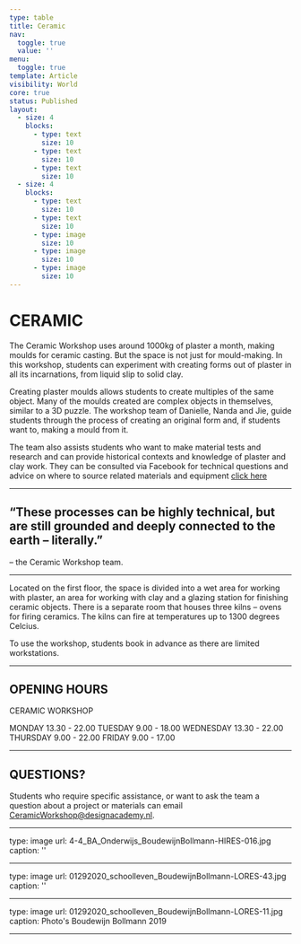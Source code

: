 ```yaml
---
type: table
title: Ceramic
nav:
  toggle: true
  value: ''
menu:
  toggle: true
template: Article
visibility: World
core: true
status: Published
layout:
  - size: 4
    blocks:
      - type: text
        size: 10
      - type: text
        size: 10
      - type: text
        size: 10
  - size: 4
    blocks:
      - type: text
        size: 10
      - type: text
        size: 10
      - type: image
        size: 10
      - type: image
        size: 10
      - type: image
        size: 10
---
```


# CERAMIC

The Ceramic Workshop uses around 1000kg of plaster a month, making moulds for ceramic casting. But the space is not just for mould-making. In this workshop, students can experiment with creating forms out of plaster in all its incarnations, from liquid slip to solid clay.

Creating plaster moulds allows students to create multiples of the same object. Many of the moulds created are complex objects in themselves, similar to a 3D puzzle. The workshop team of Danielle, Nanda and Jie, guide students through the process of creating an original form and, if students want to, making a mould from it.

The team also assists students who want to make material tests and research and can provide historical contexts and knowledge of plaster and clay work. They can be consulted via Facebook for technical questions and advice on where to source related materials and equipment [click here](https://www.facebook.com/gipstantes/)

---

## “These processes can be highly technical, but are still grounded and deeply connected to the earth – literally.”

 – the Ceramic Workshop team.

---

Located on the first floor, the space is divided into a wet area for working with plaster, an area for working with clay and a glazing station for finishing ceramic objects. There is a separate room that houses three kilns – ovens for firing ceramics. The kilns can fire at temperatures up to 1300 degrees Celcius.

To use the workshop, students book in advance as there are limited workstations.

---

## OPENING HOURS

CERAMIC WORKSHOP 

MONDAY 13.30 - 22.00
TUESDAY 9.00 - 18.00
WEDNESDAY 13.30 - 22.00
THURSDAY 9.00 - 22.00
FRIDAY 9.00 - 17.00

---

## QUESTIONS?

Students who require specific assistance, or want to ask the team a question about a project or materials can email <CeramicWorkshop@designacademy.nl>.

---

type: image
url: 4-4_BA_Onderwijs_BoudewijnBollmann-HIRES-016.jpg
caption: ''

---

type: image
url: 01292020_schoolleven_BoudewijnBollmann-LORES-43.jpg
caption: ''

---

type: image
url: 01292020_schoolleven_BoudewijnBollmann-LORES-11.jpg
caption: Photo's Boudewijn Bollmann 2019

---
